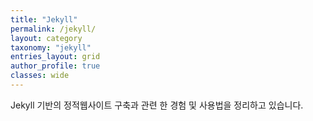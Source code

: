 ```yaml
---
title: "Jekyll"
permalink: /jekyll/
layout: category
taxonomy: "jekyll"
entries_layout: grid
author_profile: true
classes: wide
---
```


Jekyll 기반의 정적웹사이트 구축과 관련 한 경험 및 사용법을 정리하고 있습니다.